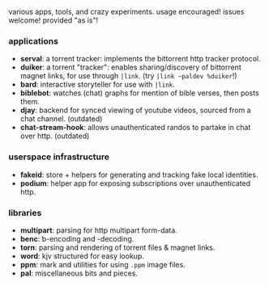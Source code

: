 various apps, tools, and crazy experiments.
usage encouraged! issues welcome! provided "as is"!

### applications

- **serval**: a torrent tracker: implements the bittorrent http tracker protocol.
- **duiker**: a torrent "tracker": enables sharing/discovery of bittorrent magnet links, for use through `|link`. (try `|link ~paldev %duiker`!)
- **bard**: interactive storyteller for use with `|link`.
- **biblebot**: watches (chat) graphs for mention of bible verses, then posts them.
- **djay**: backend for synced viewing of youtube videos, sourced from a chat channel. (outdated)
- **chat-stream-hook**: allows unauthenticated randos to partake in chat over http. (outdated)

### userspace infrastructure

- **fakeid**: store + helpers for generating and tracking fake local identities.
- **podium**: helper app for exposing subscriptions over unauthenticated http.

### libraries

- **multipart**: parsing for http multipart form-data.
- **benc**: b-encoding and -decoding.
- **torn**: parsing and rendering of torrent files & magnet links.
- **word**: kjv structured for easy lookup.
- **ppm**: mark and utilities for using `.ppm` image files.
- **pal**: miscellaneous bits and pieces.
